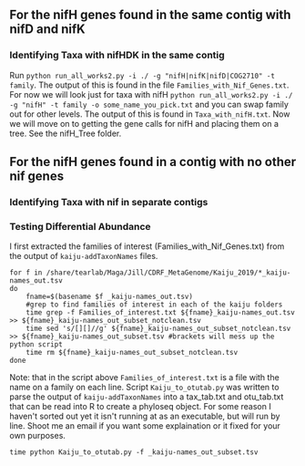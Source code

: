 ## For the nifH genes found in the same contig with nifD and nifK

### Identifying Taxa with nifHDK in the same contig
Run `python run_all_works2.py -i ./ -g "nifH|nifK|nifD|COG2710" -t family`. The output of this is found in the file `Families_with_Nif_Genes.txt`. For now we will look just for taxa with nifH `python run_all_works2.py -i ./ -g "nifH" -t family -o some_name_you_pick.txt` and you can swap family out for other levels. The output of this is found in `Taxa_with_nifH.txt`. Now we will move on to getting the gene calls for nifH and placing them on a tree. See the nifH_Tree folder. 


## For the nifH genes found in a contig with no other nif genes

### Identifying Taxa with nif in separate contigs

### Testing Differential Abundance

I first extracted the families of interest (Families_with_Nif_Genes.txt) from the output of `kaiju-addTaxonNames` files.

```
for f in /share/tearlab/Maga/Jill/CDRF_MetaGenome/Kaiju_2019/*_kaiju-names_out.tsv
do
	fname=$(basename $f _kaiju-names_out.tsv)
	#grep to find families of interest in each of the kaiju folders
	time grep -f Families_of_interest.txt ${fname}_kaiju-names_out.tsv >> ${fname}_kaiju-names_out_subset_notclean.tsv
	time sed 's/[][]//g' ${fname}_kaiju-names_out_subset_notclean.tsv >> ${fname}_kaiju-names_out_subset.tsv #brackets will mess up the python script
	time rm ${fname}_kaiju-names_out_subset_notclean.tsv
done
```

Note: that in the script above `Families_of_interest.txt` is a file with the name on a family on each line. 
Script `Kaiju_to_otutab.py` was written to parse the output of `kaiju-addTaxonNames` into a tax_tab.txt and otu_tab.txt that can be read into R to create a phyloseq object. For some reason I haven't sorted out yet it isn't running at as an executable, but will run by line. Shoot me an email if you want some explaination or it fixed for your own purposes.

```
time python Kaiju_to_otutab.py -f _kaiju-names_out_subset.tsv
```
